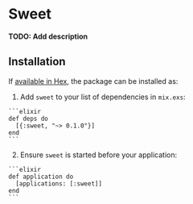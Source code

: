 # Sweet

**TODO: Add description**

## Installation

If [available in Hex](https://hex.pm/docs/publish), the package can be installed as:

  1. Add `sweet` to your list of dependencies in `mix.exs`:

    ```elixir
    def deps do
      [{:sweet, "~> 0.1.0"}]
    end
    ```

  2. Ensure `sweet` is started before your application:

    ```elixir
    def application do
      [applications: [:sweet]]
    end
    ```

